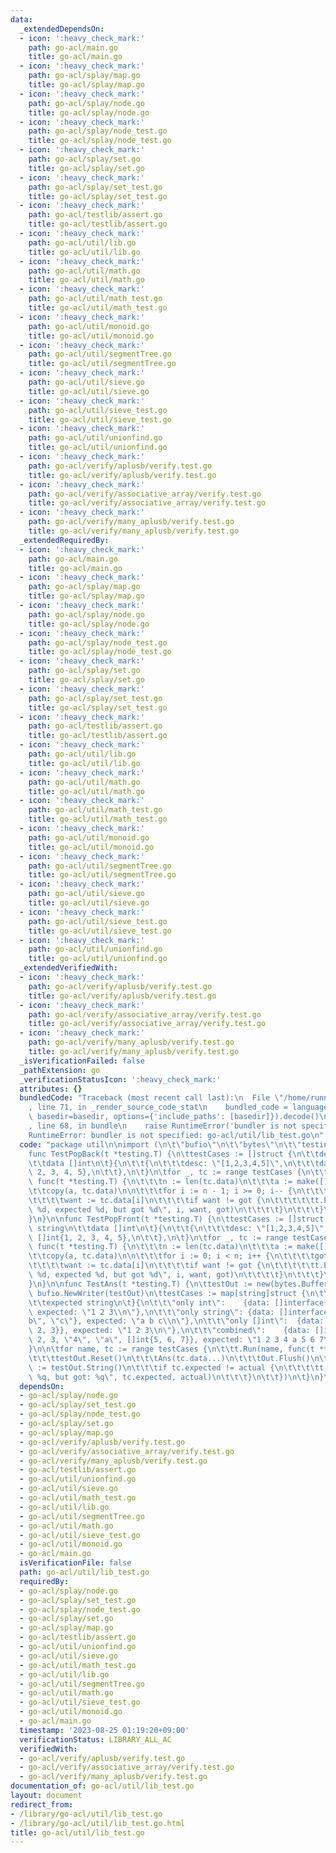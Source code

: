 ```yaml
---
data:
  _extendedDependsOn:
  - icon: ':heavy_check_mark:'
    path: go-acl/main.go
    title: go-acl/main.go
  - icon: ':heavy_check_mark:'
    path: go-acl/splay/map.go
    title: go-acl/splay/map.go
  - icon: ':heavy_check_mark:'
    path: go-acl/splay/node.go
    title: go-acl/splay/node.go
  - icon: ':heavy_check_mark:'
    path: go-acl/splay/node_test.go
    title: go-acl/splay/node_test.go
  - icon: ':heavy_check_mark:'
    path: go-acl/splay/set.go
    title: go-acl/splay/set.go
  - icon: ':heavy_check_mark:'
    path: go-acl/splay/set_test.go
    title: go-acl/splay/set_test.go
  - icon: ':heavy_check_mark:'
    path: go-acl/testlib/assert.go
    title: go-acl/testlib/assert.go
  - icon: ':heavy_check_mark:'
    path: go-acl/util/lib.go
    title: go-acl/util/lib.go
  - icon: ':heavy_check_mark:'
    path: go-acl/util/math.go
    title: go-acl/util/math.go
  - icon: ':heavy_check_mark:'
    path: go-acl/util/math_test.go
    title: go-acl/util/math_test.go
  - icon: ':heavy_check_mark:'
    path: go-acl/util/monoid.go
    title: go-acl/util/monoid.go
  - icon: ':heavy_check_mark:'
    path: go-acl/util/segmentTree.go
    title: go-acl/util/segmentTree.go
  - icon: ':heavy_check_mark:'
    path: go-acl/util/sieve.go
    title: go-acl/util/sieve.go
  - icon: ':heavy_check_mark:'
    path: go-acl/util/sieve_test.go
    title: go-acl/util/sieve_test.go
  - icon: ':heavy_check_mark:'
    path: go-acl/util/unionfind.go
    title: go-acl/util/unionfind.go
  - icon: ':heavy_check_mark:'
    path: go-acl/verify/aplusb/verify.test.go
    title: go-acl/verify/aplusb/verify.test.go
  - icon: ':heavy_check_mark:'
    path: go-acl/verify/associative_array/verify.test.go
    title: go-acl/verify/associative_array/verify.test.go
  - icon: ':heavy_check_mark:'
    path: go-acl/verify/many_aplusb/verify.test.go
    title: go-acl/verify/many_aplusb/verify.test.go
  _extendedRequiredBy:
  - icon: ':heavy_check_mark:'
    path: go-acl/main.go
    title: go-acl/main.go
  - icon: ':heavy_check_mark:'
    path: go-acl/splay/map.go
    title: go-acl/splay/map.go
  - icon: ':heavy_check_mark:'
    path: go-acl/splay/node.go
    title: go-acl/splay/node.go
  - icon: ':heavy_check_mark:'
    path: go-acl/splay/node_test.go
    title: go-acl/splay/node_test.go
  - icon: ':heavy_check_mark:'
    path: go-acl/splay/set.go
    title: go-acl/splay/set.go
  - icon: ':heavy_check_mark:'
    path: go-acl/splay/set_test.go
    title: go-acl/splay/set_test.go
  - icon: ':heavy_check_mark:'
    path: go-acl/testlib/assert.go
    title: go-acl/testlib/assert.go
  - icon: ':heavy_check_mark:'
    path: go-acl/util/lib.go
    title: go-acl/util/lib.go
  - icon: ':heavy_check_mark:'
    path: go-acl/util/math.go
    title: go-acl/util/math.go
  - icon: ':heavy_check_mark:'
    path: go-acl/util/math_test.go
    title: go-acl/util/math_test.go
  - icon: ':heavy_check_mark:'
    path: go-acl/util/monoid.go
    title: go-acl/util/monoid.go
  - icon: ':heavy_check_mark:'
    path: go-acl/util/segmentTree.go
    title: go-acl/util/segmentTree.go
  - icon: ':heavy_check_mark:'
    path: go-acl/util/sieve.go
    title: go-acl/util/sieve.go
  - icon: ':heavy_check_mark:'
    path: go-acl/util/sieve_test.go
    title: go-acl/util/sieve_test.go
  - icon: ':heavy_check_mark:'
    path: go-acl/util/unionfind.go
    title: go-acl/util/unionfind.go
  _extendedVerifiedWith:
  - icon: ':heavy_check_mark:'
    path: go-acl/verify/aplusb/verify.test.go
    title: go-acl/verify/aplusb/verify.test.go
  - icon: ':heavy_check_mark:'
    path: go-acl/verify/associative_array/verify.test.go
    title: go-acl/verify/associative_array/verify.test.go
  - icon: ':heavy_check_mark:'
    path: go-acl/verify/many_aplusb/verify.test.go
    title: go-acl/verify/many_aplusb/verify.test.go
  _isVerificationFailed: false
  _pathExtension: go
  _verificationStatusIcon: ':heavy_check_mark:'
  attributes: {}
  bundledCode: "Traceback (most recent call last):\n  File \"/home/runner/.local/lib/python3.10/site-packages/onlinejudge_verify/documentation/build.py\"\
    , line 71, in _render_source_code_stat\n    bundled_code = language.bundle(stat.path,\
    \ basedir=basedir, options={'include_paths': [basedir]}).decode()\n  File \"/home/runner/.local/lib/python3.10/site-packages/onlinejudge_verify/languages/user_defined.py\"\
    , line 68, in bundle\n    raise RuntimeError('bundler is not specified: {}'.format(str(path)))\n\
    RuntimeError: bundler is not specified: go-acl/util/lib_test.go\n"
  code: "package util\n\nimport (\n\t\"bufio\"\n\t\"bytes\"\n\t\"testing\"\n)\n\n\
    func TestPopBack(t *testing.T) {\n\ttestCases := []struct {\n\t\tdesc string\n\
    \t\tdata []int\n\t}{\n\t\t{\n\t\t\tdesc: \"[1,2,3,4,5]\",\n\t\t\tdata: []int{1,\
    \ 2, 3, 4, 5},\n\t\t},\n\t}\n\tfor _, tc := range testCases {\n\t\tt.Run(tc.desc,\
    \ func(t *testing.T) {\n\t\t\tn := len(tc.data)\n\t\t\ta := make([]int, n)\n\t\
    \t\tcopy(a, tc.data)\n\n\t\t\tfor i := n - 1; i >= 0; i-- {\n\t\t\t\tgot := PopBack(&a)\n\
    \t\t\t\twant := tc.data[i]\n\t\t\t\tif want != got {\n\t\t\t\t\tt.Errorf(\"index:\
    \ %d, expected %d, but got %d\", i, want, got)\n\t\t\t\t}\n\t\t\t}\n\t\t})\n\t\
    }\n}\n\nfunc TestPopFront(t *testing.T) {\n\ttestCases := []struct {\n\t\tdesc\
    \ string\n\t\tdata []int\n\t}{\n\t\t{\n\t\t\tdesc: \"[1,2,3,4,5]\",\n\t\t\tdata:\
    \ []int{1, 2, 3, 4, 5},\n\t\t},\n\t}\n\tfor _, tc := range testCases {\n\t\tt.Run(tc.desc,\
    \ func(t *testing.T) {\n\t\t\tn := len(tc.data)\n\t\t\ta := make([]int, n)\n\t\
    \t\tcopy(a, tc.data)\n\n\t\t\tfor i := 0; i < n; i++ {\n\t\t\t\tgot := PopFront(&a)\n\
    \t\t\t\twant := tc.data[i]\n\t\t\t\tif want != got {\n\t\t\t\t\tt.Errorf(\"index:\
    \ %d, expected %d, but got %d\", i, want, got)\n\t\t\t\t}\n\t\t\t}\n\t\t})\n\t\
    }\n}\n\nfunc TestAns(t *testing.T) {\n\ttestOut := new(bytes.Buffer)\n\tOut =\
    \ bufio.NewWriter(testOut)\n\ttestCases := map[string]struct {\n\t\tdata     []interface{}\n\
    \t\texpected string\n\t}{\n\t\t\"only int\":    {data: []interface{}{1, 2, 3},\
    \ expected: \"1 2 3\\n\"},\n\t\t\"only string\": {data: []interface{}{\"a\", \"\
    b\", \"c\"}, expected: \"a b c\\n\"},\n\t\t\"only []int\":  {data: []interface{}{[]int{1,\
    \ 2, 3}}, expected: \"1 2 3\\n\"},\n\t\t\"combined\":    {data: []interface{}{1,\
    \ 2, 3, \"4\", \"a\", []int{5, 6, 7}}, expected: \"1 2 3 4 a 5 6 7\\n\"},\n\t\
    }\n\n\tfor name, tc := range testCases {\n\t\tt.Run(name, func(t *testing.T) {\n\
    \t\t\ttestOut.Reset()\n\t\t\tAns(tc.data...)\n\t\t\tOut.Flush()\n\t\t\tactual\
    \ := testOut.String()\n\t\t\tif tc.expected != actual {\n\t\t\t\tt.Errorf(\"expected:\
    \ %q, but got: %q\", tc.expected, actual)\n\t\t\t}\n\t\t})\n\t}\n}\n"
  dependsOn:
  - go-acl/splay/node.go
  - go-acl/splay/set_test.go
  - go-acl/splay/node_test.go
  - go-acl/splay/set.go
  - go-acl/splay/map.go
  - go-acl/verify/aplusb/verify.test.go
  - go-acl/verify/associative_array/verify.test.go
  - go-acl/verify/many_aplusb/verify.test.go
  - go-acl/testlib/assert.go
  - go-acl/util/unionfind.go
  - go-acl/util/sieve.go
  - go-acl/util/math_test.go
  - go-acl/util/lib.go
  - go-acl/util/segmentTree.go
  - go-acl/util/math.go
  - go-acl/util/sieve_test.go
  - go-acl/util/monoid.go
  - go-acl/main.go
  isVerificationFile: false
  path: go-acl/util/lib_test.go
  requiredBy:
  - go-acl/splay/node.go
  - go-acl/splay/set_test.go
  - go-acl/splay/node_test.go
  - go-acl/splay/set.go
  - go-acl/splay/map.go
  - go-acl/testlib/assert.go
  - go-acl/util/unionfind.go
  - go-acl/util/sieve.go
  - go-acl/util/math_test.go
  - go-acl/util/lib.go
  - go-acl/util/segmentTree.go
  - go-acl/util/math.go
  - go-acl/util/sieve_test.go
  - go-acl/util/monoid.go
  - go-acl/main.go
  timestamp: '2023-08-25 01:19:20+09:00'
  verificationStatus: LIBRARY_ALL_AC
  verifiedWith:
  - go-acl/verify/aplusb/verify.test.go
  - go-acl/verify/associative_array/verify.test.go
  - go-acl/verify/many_aplusb/verify.test.go
documentation_of: go-acl/util/lib_test.go
layout: document
redirect_from:
- /library/go-acl/util/lib_test.go
- /library/go-acl/util/lib_test.go.html
title: go-acl/util/lib_test.go
---
```

